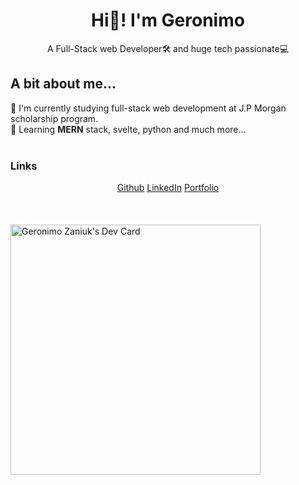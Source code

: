 
<link rel="stylesheet" href="./css/main.css" type="text/css">

<h1 align="center">Hi👋! I'm Geronimo</h1>
<p align="center">A Full-Stack web Developer🛠️ and huge tech passionate💻</p>
<h2>A bit about me...</h2>
👨 I'm currently studying full-stack web development at J.P Morgan scholarship program. <br>
🌱 Learning <b>MERN</b> stack, svelte, python and much more... <br><br>

<h3>Links</h3>
<div class="flex-container">
<center>
    <span align="center">
	    <a href="https://github.com/Zaniuk">Github</a>
        <a href="https://www.linkedin.com/in/geronimo-zaniuk/">LinkedIn</a>
        <a href="https://portfolio-f01.pages.dev/">Portfolio</a>
    </span>
</center>
</div>
<br><br><br>
<a href="https://app.daily.dev/geronimomw"><img src="https://api.daily.dev/devcards/fbba738ad3264d26a7c9a08e38d52595.png?r=frx" width="400" alt="Geronimo Zaniuk's Dev Card"/></a>
